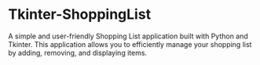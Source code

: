 # Tkinter-ShoppingList
A simple and user-friendly Shopping List application built with Python and Tkinter. This application allows you to efficiently manage your shopping list by adding, removing, and displaying items.
